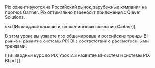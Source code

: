 
Pix ориентируются на Российский рынок, зарубежные компании на прогноз Gartner.
Pix оптимально переносит приложения с Qlever Solutions.


см [[Исследовательская и консалтинговая компания Gartner]]



В этом уроке вы узнаете про общемировые и российские тренды BI-рынка и развитие системы PIX BI в соответствии с рассмотренными трендами.



![[BI Вводный курс по PIX Урок 2.3 Развитие BI-систем и системы PIX BI.pdf]]




